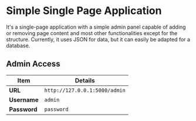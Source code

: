 # Simple Single Page Application

It's a single-page application with a simple admin panel capable of adding or removing page content and most other functionalities except for the structure. Currently, it uses JSON for data, but it can easily be adapted for a database.

## Admin Access

| Item | Details |
|------|---------|
| **URL** | `http://127.0.0.1:5000/admin` |
| **Username** | `admin` |
| **Password** | `password` |
